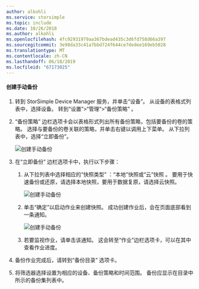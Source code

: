 ```yaml
---
author: alkohli
ms.service: storsimple
ms.topic: include
ms.date: 10/26/2018
ms.author: alkohli
ms.openlocfilehash: 4fc92931979aa367bdead435c3d6fd758d66a397
ms.sourcegitcommit: 3e98da33c41a7bbd724f644ce7dedee169eb5028
ms.translationtype: MT
ms.contentlocale: zh-CN
ms.lasthandoff: 06/18/2019
ms.locfileid: "67173025"
---
```

#### <a name="to-create-a-manual-backup"></a>创建手动备份

1. 转到 StorSimple Device Manager 服务，并单击“设备”。  从设备的表格式列表中，选择设备。 转到“设置”>“管理”>“备份策略”  。

2. “备份策略”  边栏选项卡会以表格形式列出所有备份策略，包括要备份的卷的策略。 选择与要备份的卷关联的策略，并单击右键以调用上下菜单。 从下拉列表中，选择“立即备份”。 

    ![创建手动备份](./media/storsimple-8000-create-manual-backup/createmanualbu1.png)

3. 在“立即备份”  边栏选项卡中，执行以下步骤：

    1. 从下拉列表中选择相应的“快照类型”  ：“本地”快照或“云”快照   。 要用于快速备份或还原，请选择本地快照，要用于数据复原，请选择云快照。

        ![创建手动备份](./media/storsimple-8000-create-manual-backup/createmanualbu2.png)

    2. 单击“确定”以启动作业来创建快照。  成功创建作业后，会在页面底部看到一条通知。

        ![创建手动备份](./media/storsimple-8000-create-manual-backup/createmanualbu4.png)

    3. 若要监视作业，请单击该通知。 这会转至“作业”边栏选项卡，可以在其中查看作业进度。 


5. 备份作业完成后，请转到“备份目录”  选项卡。

6. 将筛选器选择设置为相应的设备、备份策略和时间范围。 备份应显示在目录中所示的备份集列表中。

